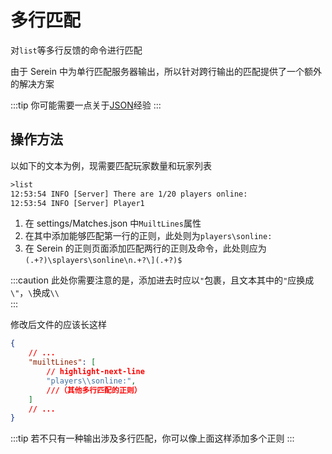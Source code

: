 # 多行匹配

对`list`等多行反馈的命令进行匹配

由于 Serein 中为单行匹配服务器输出，所以针对跨行输出的匹配提供了一个额外的解决方案

:::tip
你可能需要一点关于[JSON](https://www.runoob.com/json/json-tutorial.html)经验
:::

## 操作方法

以如下的文本为例，现需要匹配玩家数量和玩家列表

```txt
>list
12:53:54 INFO [Server] There are 1/20 players online:
12:53:54 INFO [Server] Player1
```

1. 在 settings/Matches.json 中`MuiltLines`属性
2. 在其中添加能够匹配第一行的正则，此处则为`players\sonline:`
3. 在 Serein 的正则页面添加匹配两行的正则及命令，此处则应为`(.+?)\splayers\sonline\n.+?\](.+?)$`

:::caution
此处你需要注意的是，添加进去时应以`"`包裹，且文本其中的`"`应换成`\"`，`\`换成`\\`  
:::

修改后文件的应该长这样

```json
{
    // ...
    "muiltLines": [
        // highlight-next-line
        "players\\sonline:",
        ///（其他多行匹配的正则）
    ]
    // ...
}
```

:::tip
若不只有一种输出涉及多行匹配，你可以像上面这样添加多个正则
:::
